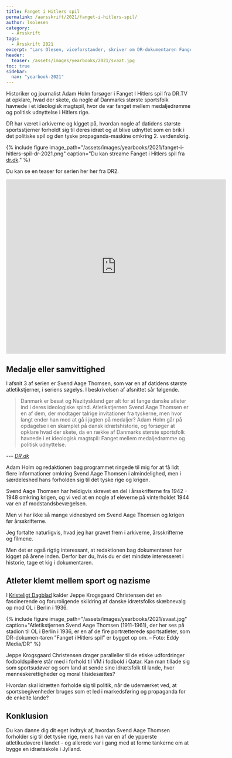 ```yaml
---
title: Fanget i Hitlers spil
permalink: /aarsskrift/2021/fanget-i-hitlers-spil/
author: lsolesen
category:
  - Årsskrift
tags:
  - Årsskrift 2021
excerpt: "Lars Olesen, viceforstander, skriver om DR-dokumentaren Fanget i Hitlers spil fra DR2, som blev sendt i løbet af 2021."
header:
  teaser: /assets/images/yearbooks/2021/svaat.jpg
toc: true
sidebar:
  nav: "yearbook-2021"
---
```


Historiker og journalist Adam Holm forsøger i Fanget I Hitlers spil fra DR.TV at opklare, hvad der skete, da nogle af Danmarks største sportsfolk havnede i et ideologisk magtspil, hvor de var fanget mellem medaljedrømme og politisk udnyttelse i Hitlers rige.

DR har været i arkiverne og kigget på, hvordan nogle af datidens største sportsstjerner forholdt sig til deres idræt og at blive udnyttet som en brik i det politiske spil og den tyske propaganda-maskine omkring 2. verdenskrig.

{% include figure image_path="/assets/images/yearbooks/2021/fanget-i-hitlers-spil-dr-2021.png" caption="Du kan streame Fanget i Hitlers spil fra [dr.dk](https://www.dr.dk/drtv/serie/fanget-i-hitlers-spil-_-danske-sportsstjerners-dilemma_233638)." %}

Du kan se en teaser for serien her her fra DR2.

<iframe src="https://www.facebook.com/plugins/video.php?height=476&href=https%3A%2F%2Fwww.facebook.com%2Fdr2tv%2Fvideos%2F503062507373135%2F&show_text=false&width=476&t=0" width="600" height="476" style="border:none;overflow:hidden" scrolling="no" frameborder="0" allowfullscreen="true" allow="autoplay; clipboard-write; encrypted-media; picture-in-picture; web-share" allowFullScreen="true"></iframe>

## Medalje eller samvittighed

I afsnit 3 af serien er Svend Aage Thomsen, som var en af datidens største atletikstjerner, i seriens søgelys. I beskrivelsen af afsnittet sår følgende.

> Danmark er besat og Nazityskland gør alt for at fange danske atleter ind i deres ideologiske spind. Atletikstjernen Svend Aage Thomsen er en af dem, der modtager talrige invitationer fra tyskerne, men hvor langt ender han med at gå i jagten på medaljer? Adam Holm går på opdagelse i en skamplet på dansk idrætshistorie, og forsøger at opklare hvad der skete, da en række af Danmarks største sportsfolk havnede i et ideologisk magtspil: Fanget mellem medaljedrømme og politisk udnyttelse.

--- <cite>[DR.dk](https://www.dr.dk/drtv/episode/fanget-i-hitlers-spil-_-danske-sportsstjerners-dilemma_-medalje-eller-samvittighed_233712)</cite>

Adam Holm og redaktionen bag programmet ringede til mig for at få lidt flere informationer omkring Svend Aage Thomsen i almindelighed, men i særdeleshed hans forholden sig til det tyske rige og krigen.

Svend Aage Thomsen har heldigvis skrevet en del i årsskrifterne fra 1942 - 1948 omkring krigen, og vi ved at en nogle af eleverne på vinterholdet 1944 var en af modstandsbevægelsen.

Men vi har ikke så mange vidnesbyrd om Svend Aage Thomsen og krigen før årsskrifterne.

Jeg fortalte naturligvis, hvad jeg har gravet frem i arkiverne, årsskrifterne og filmene.

Men det er også rigtig interessant, at redaktionen bag dokumentaren har kigget på årene inden. Derfor bør du, hvis du er det mindste interesseret i historie, tage et kig i dokumentaren.

## Atleter klemt mellem sport og nazisme

I [Kristeligt Dagblad](https://www.kristeligt-dagblad.dk/kultur/dr-dokumentar-viser-veloplagt-hvordan-danske-atleter-blev-klemt-mellem-sport-og-nazisme) kalder Jeppe Krogsgaard Christensen det en fascinerende og foruroligende skildring af danske idrætsfolks skæbnevalg op mod OL i Berlin i 1936.

{% include figure image_path="/assets/images/yearbooks/2021/svaat.jpg" caption="Atletikstjernen Svend Aage Thomsen (1911-1961), der her ses på stadion til OL i Berlin i 1936, er en af de fire portrætterede sportsatleter, som DR-dokumen-taren ”Fanget i Hitlers spil” er bygget op om. – Foto: Eddy Media/DR" %}

Jeppe Krogsgaard Christensen drager paralleller til de etiske udfordringer fodboldspillere står med i forhold til VM i fodbold i Qatar. Kan man tillade sig som sportsudøver og som land at sende sine idrætsfolk til lande, hvor menneskerettigheder og moral tilsidesættes?

Hvordan skal idrætten forholde sig til politik, når de udemærket ved, at sportsbegivenheder bruges som et led i markedsføring og propaganda for de enkelte lande?

## Konklusion

Du kan danne dig dit eget indtryk af, hvordan Svend Aage Thomsen forholder sig til det tyske rige, mens han var en af de ypperste atletikudøvere i landet - og allerede var i gang med at forme tankerne om at bygge en idrætsskole i Jylland.
